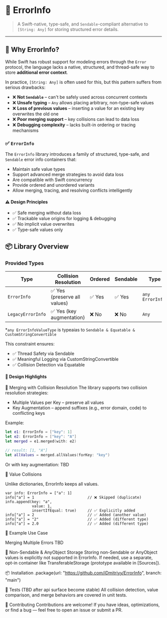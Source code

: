 # 🧩 ErrorInfo
> A Swift-native, type-safe, and `Sendable`-compliant alternative to `[String: Any]` for storing structured error details.
---
## 🚀 Why ErrorInfo?

While Swift has robust support for modeling errors through the `Error` protocol, the language lacks a native, structured, and thread-safe way to store **additional error context**.

In practice, `[String: Any]` is often used  for this, but this pattern suffers from serious drawbacks:
- ❌ **Not `Sendable`** – can't be safely used across concurrent contexts
- ❌ **Unsafe typing** – `Any` allows placing arbitrary, non-type-safe values
- ❌ **Loss of previous values** – inserting a value for an existing key overwrites the old one
- ❌ **Poor merging support** – key collisions can lead to data loss
- ❌ **Debugging complexity** – lacks built-in ordering or tracing mechanisms

### ✅ `ErrorInfo`

The `ErrorInfo` library introduces a family of structured, type-safe, and `Sendable` error info containers that:
- Maintain safe value types
- Support advanced merge strategies to avoid data loss
- Are compatible with Swift concurrency
- Provide ordered and unordered variants
- Allow merging, tracing, and resolving conflicts intelligently

#### ⚠️ Design Principles
- ✅ Safe merging without data loss
- ✅ Trackable value origins for logging & debugging
- ✅ No implicit value overwrites
- ✅ Type-safe values only

## 📦 Library Overview

### Provided Types

| Type                |     Collision Resolution     | Ordered | Sendable |       Type of Value      |
|---------------------|------------------------------|---------|----------|--------------------------|
| `ErrorInfo`         | ✅ Yes (preserve all values) |  ✅ Yes |  ✅ Yes | `any ErrorInfoValueType` |
| `LegacyErrorInfo`   | ✅ Yes (key augmentation)    |  ❌ No  |  ❌ No  | `Any`                    |


*`any ErrorInfoValueType` is typeaias to `Sendable & Equatable & CustomStringConvertible`

This constraint ensures:
- ✅ Thread Safety via Sendable
- ✅ Meaningful Logging via CustomStringConvertible
- ✅ Collision Detection via Equatable

#### 🧠 Design Highlights
🔁 Merging with Collision Resolution
The library supports two collision resolution strategies:
- Multiple Values per Key – preserve all values
- Key Augmentation – append suffixes (e.g., error domain, code) to conflicting keys

Example:
```swift
let e1: ErrorInfo = ["key": 1]
let e2: ErrorInfo = ["key": "A"]
let merged = e1.merged(with: e2)

// result: [1, "A"]
let allValues = merged.allValues(forKey: "key")
```

Or with key augmentation: TBD

🧩 Value Collisions

Unlike dictionaries, ErrorInfo keeps all values.
```
var info: ErrorInfo = ["a": 1]
info["a"] = 1                        // ❌ Skipped (duplicate)
info.append(key: "a", 
            value: 1,
            insertIfEqual: true)     // ✅ Explicitly added
info["a"] = 2                        // ✅ Added (another value)
info["a"] = "2"                      // ✅ Added (different type)
info["a"] = 2.0                      // ✅ Added (different type)
```

🧪 Example Use Case

Merging Multiple Errors
TBD


🔐 Non-Sendable & AnyObject Storage
Storing non-Sendable or AnyObject values is explicitly not supported in ErrorInfo.
If needed, use a separate, opt-in container like TransferableStorage (prototype available in [Sources]).

📦 Installation
.package(url: "https://github.com/iDmitriyy/ErrorInfo", branch: "main")

🧪 Tests (TBD after api surface become stable)
All collision detection, value comparison, and merge behaviors are covered in unit tests.

📣 Contributing
Contributions are welcome! If you have ideas, optimizations, or find a bug — feel free to open an issue or submit a PR.
